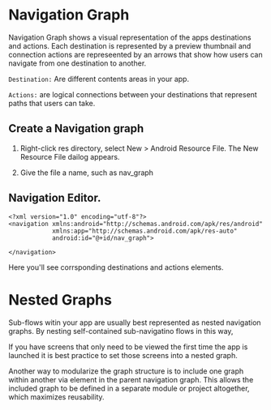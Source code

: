 # Navigation Graph 
Navigation Graph shows a visual representation of the apps destinations and actions. Each destination is represented by a preview thumbnail and connection actions are represeented by an arrows that show how users can navigate from one destination to another. 

`Destination:` Are different contents areas in your app.

`Actions:` are logical connections between your destinations that represent paths that users can take. 


## Create a Navigation graph
1. Right-click res directory, select New > Android Resource File. The New Resource File dailog appears.

2. Give the file a name, such as nav_graph

## Navigation Editor. 
```
<?xml version="1.0" encoding="utf-8"?>
<navigation xmlns:android="http://schemas.android.com/apk/res/android"
            xmlns:app="http://schemas.android.com/apk/res-auto"
            android:id="@+id/nav_graph">

</navigation>
```
Here you'll see corrsponding destinations and actions elements. 


# Nested Graphs
Sub-flows witin your app are usually best represented as nested navigation graphs. By nesting self-contained sub-navigatino flows in this way, 

If you have screens that only need to be viewed the first time the app is launched it is best practice to set those screens into a nested graph. 

Another way to modularize the graph structure is to include one graph within another via <inclue> element in the parent navigation graph. This allows the included graph to be defined in a separate module or project altogether, which maximizes reusability. 









